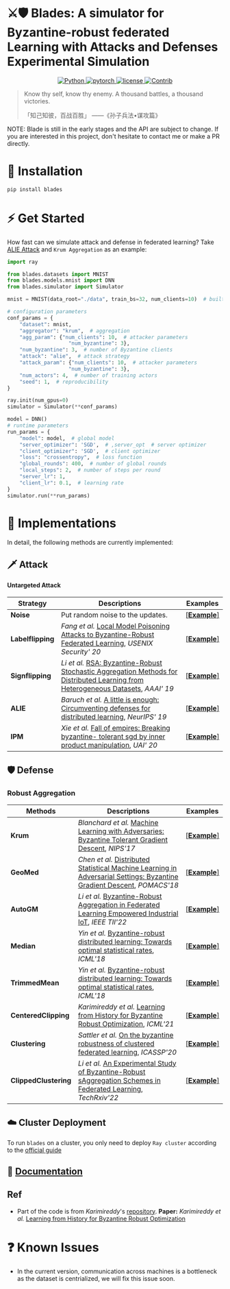 # ⚔🛡 **Blades**: A simulator for Byzantine-robust federated Learning with Attacks and Defenses Experimental Simulation

<!-- <p align="center">
  <img width = "450" height = "150" src="https://github.com/
" alt="banner"/>
  <br/>
</p> -->


<p align=center>
  <a href="https://www.python.org/downloads/release/python-397/">
    <img src="https://img.shields.io/badge/Python->=3.9-3776AB?logo=python" alt="Python">
  </a>    
  <a href="https://github.com/pytorch/pytorch">
    <img src="https://img.shields.io/badge/PyTorch->=1.8-FF6F00?logo=pytorch" alt="pytorch">
  </a>   
  <!-- <a href="https://pypi.org/project/graphwar/">
    <img src="https://badge.fury.io/py/graphwar.png" alt="pypi">
  </a>        -->
  <a href="https://github.com/bladesteam/blades/blob/master/LICENSE.md">
    <img src="https://img.shields.io/github/license/bladesteam/blades?style=plastic" alt="license">
    <img src="https://img.shields.io/badge/Contributions-Welcome-278ea5" alt="Contrib"/>    
  </a>       
</p>
                                                                   

> Know thy self, know thy enemy. A thousand battles, a thousand victories.
> 
> 「知己知彼，百战百胜」 ——《孙子兵法•谋攻篇》


NOTE: Blade is still in the early stages and the API are subject to change.
If you are interested in this project, don't hesitate to contact me or make a PR directly.

# 🚀 Installation

<!-- Please make sure you have installed [PyTorch](https://pytorch.org) and [Ray](https://docs.ray.io/en/latest/). -->


```bash
pip install blades
```

<!-- or

```bash
# Recommended
git clone https://github.com/EdisonLeeeee/GraphWar.git && cd GraphWar
pip install -e . --verbose
``` -->

<!-- where `-e` means "editable" mode so you don't have to reinstall every time you make changes. -->

# ⚡ Get Started

How fast can we simulate attack and defense in federated learning?
Take [ALIE Attack](https://github.com/bladesteam/blades/blob/master/src/blades/attackers/alieclient.py)  and `Krum Aggregation` as an example:
```python
import ray

from blades.datasets import MNIST
from blades.models.mnist import DNN
from blades.simulator import Simulator

mnist = MNIST(data_root="./data", train_bs=32, num_clients=10)  # built-in federated MNIST dataset

# configuration parameters
conf_params = {
    "dataset": mnist,
    "aggregator": "krum",  # aggregation
    "agg_param": {"num_clients": 10,  # attacker parameters
                    "num_byzantine": 3},
    "num_byzantine": 3,  # number of Byzantine clients
    "attack": "alie",  # attack strategy
    "attack_param": {"num_clients": 10,  # attacker parameters
                    "num_byzantine": 3},
    "num_actors": 4,  # number of training actors
    "seed": 1,  # reproducibility
}

ray.init(num_gpus=0)
simulator = Simulator(**conf_params)

model = DNN()
# runtime parameters
run_params = {
    "model": model,  # global model
    "server_optimizer": 'SGD',  # ,server_opt  # server optimizer
    "client_optimizer": 'SGD',  # client optimizer
    "loss": "crossentropy",  # loss function
    "global_rounds": 400,  # number of global rounds
    "local_steps": 2,  # number of steps per round
    "server_lr": 1,
    "client_lr": 0.1,  # learning rate
}
simulator.run(**run_params)
```


# 👀 Implementations

In detail, the following methods are currently implemented:

## 🗡️ Attack

#### Untargeted Attack

| Strategy          | Descriptions                                                                                                                                           | Examples                                                                                                        |
| ---------------- | ------------------------------------------------------------------------------------------------------------------------------------------------------ | --------------------------------------------------------------------------------------------------------------- |
| **Noise** | Put random noise to the updates. | [[**Example**]](https://github.com/bladesteam/blades/blob/master/src/blades/attackers/noiseclient.py) |
| **Labelflipping** | *Fang et al.* [Local Model Poisoning Attacks to Byzantine-Robust Federated Learning](https://www.usenix.org/conference/usenixsecurity20/presentation/fang), *USENIX Security' 20* | [[**Example**]](https://github.com/bladesteam/blades/blob/master/src/blades/attackers/labelflippingclient.py) |
| **Signflipping** | *Li et al.* [RSA: Byzantine-Robust Stochastic Aggregation Methods for Distributed Learning from Heterogeneous Datasets](https://ojs.aaai.org/index.php/AAAI/article/view/3968), *AAAI' 19* | [[**Example**]](https://github.com/bladesteam/blades/blob/master/src/blades/attackers/signflippingclient.py) |
| **ALIE** | *Baruch et al.* [A little is enough: Circumventing defenses for distributed learning](https://proceedings.neurips.cc/paper/2019/hash/ec1c59141046cd1866bbbcdfb6ae31d4-Abstract.html), *NeurIPS' 19* | [[**Example**]](https://github.com/bladesteam/blades/blob/master/src/blades/attackers/alieclient.py) |
| **IPM** | *Xie et al.* [Fall of empires: Breaking byzantine- tolerant sgd by inner product manipulation](https://arxiv.org/abs/1903.03936), *UAI' 20* | [[**Example**]](https://github.com/bladesteam/blades/blob/master/src/blades/attackers/ipmclient.py) |






## 🛡 Defense

### Robust Aggregation

| Methods   | Descriptions                                                                                                                               | Examples                                                                                       |
| --------- | ------------------------------------------------------------------------------------------------------------------------------------------ | ---------------------------------------------------------------------------------------------- |
| **Krum**   | *Blanchard et al.* [Machine Learning with Adversaries: Byzantine Tolerant Gradient Descent](https://proceedings.neurips.cc/paper/2017/hash/f4b9ec30ad9f68f89b29639786cb62ef-Abstract.html), *NIPS'17*              | [[**Example**]](https://github.com/bladesteam/blades/blob/master/src/blades/aggregators/krum.py)   |
| **GeoMed**   | *Chen et al.* [Distributed Statistical Machine Learning in Adversarial Settings: Byzantine Gradient Descent](https://arxiv.org/abs/1705.05491), *POMACS'18*              | [[**Example**]](https://github.com/bladesteam/blades/blob/master/src/blades/aggregators/geomed.py)   |
| **AutoGM**   | *Li et al.* [Byzantine-Robust Aggregation in Federated Learning Empowered Industrial IoT](https://ieeexplore.ieee.org/abstract/document/9614992), *IEEE TII'22*              | [[**Example**]](https://github.com/bladesteam/blades/blob/master/src/blades/aggregators/autogm.py)   |
| **Median**   | *Yin et al.* [Byzantine-robust distributed learning: Towards optimal statistical rates](https://proceedings.mlr.press/v80/yin18a), *ICML'18*              | [[**Example**]](https://github.com/bladesteam/blades/blob/master/src/blades/aggregators/median.py)   |
| **TrimmedMean**   | *Yin et al.* [Byzantine-robust distributed learning: Towards optimal statistical rates](https://proceedings.mlr.press/v80/yin18a), *ICML'18*              | [[**Example**]](https://github.com/bladesteam/blades/blob/master/src/blades/aggregators/trimmedmean.py)   |
| **CenteredClipping**   | *Karimireddy et al.* [Learning from History for Byzantine Robust Optimization](http://proceedings.mlr.press/v139/karimireddy21a.html), *ICML'21*              | [[**Example**]](https://github.com/bladesteam/blades/blob/master/src/blades/aggregators/centeredclipping.py)   |
| **Clustering**   | *Sattler et al.* [On the byzantine robustness of clustered federated learning](https://ieeexplore.ieee.org/abstract/document/9054676), *ICASSP'20*              | [[**Example**]](https://github.com/bladesteam/blades/blob/master/src/blades/aggregators/clustering.py)   |
| **ClippedClustering**   | *Li et al.* [An Experimental Study of Byzantine-Robust sAggregation Schemes in Federated Learning](https://www.techrxiv.org/articles/preprint/An_Experimental_Study_of_Byzantine-Robust_Aggregation_Schemes_in_Federated_Learning/19560325), *TechRxiv'22*              | [[**Example**]](https://github.com/bladesteam/blades/blob/master/src/blades/aggregators/clippedclustering.py)   |


## ☁️ Cluster Deployment

To run `blades` on a cluster, you only need to deploy `Ray cluster` according to the [official guide](https://docs.ray.io/en/latest/cluster/user-guide.html)


## 📘️ [Documentation](https://bladesteam.github.io/)



## Ref

* Part of the code is from *Karimireddy*'s [repository](https://github.com/epfml/byzantine-robust-optimizer). **Paper:** *Karimireddy et al.* [Learning from History for Byzantine Robust Optimization](http://proceedings.mlr.press/v139/karimireddy21a.html)

# ❓ Known Issues
+ In the current version, communication across machines is a bottleneck as the dataset is centrialized, we will fix this issue soon.
<!-- + Untargeted attacks are suffering from performance degradation, as also in DeepRobust, when a validation set is used during training with model picking. Such phenomenon has also been revealed in [Black-box Gradient Attack on Graph Neural Networks: Deeper Insights in Graph-based Attack and Defense](https://arxiv.org/abs/2104.15061). -->
